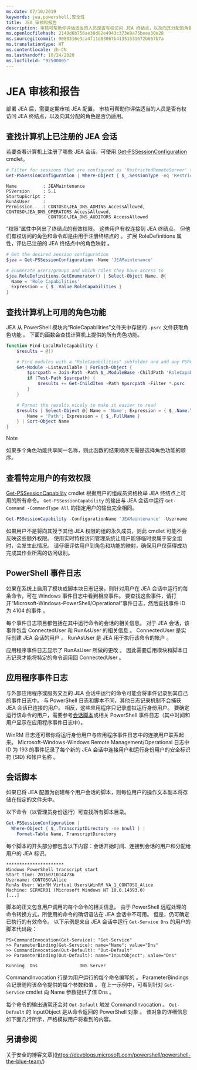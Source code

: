 ```yaml
---
ms.date: 07/10/2019
keywords: jea,powershell,安全性
title: JEA 审核和报告
description: 审核可帮助你评估适当的人员是否有权访问 JEA 终结点，以及向其分配的角色是否仍适用。
ms.openlocfilehash: 2140d6b756ae38d82e4943c373e8a75beea30e28
ms.sourcegitcommit: 9080316e3ca4f11d83067b41351531672b667b7a
ms.translationtype: HT
ms.contentlocale: zh-CN
ms.lasthandoff: 10/24/2020
ms.locfileid: "92500005"
---
```

# <a name="auditing-and-reporting-on-jea"></a>JEA 审核和报告

部署 JEA 后，需要定期审核 JEA 配置。 审核可帮助你评估适当的人员是否有权访问 JEA 终结点，以及向其分配的角色是否仍适用。

## <a name="find-registered-jea-sessions-on-a-machine"></a>查找计算机上已注册的 JEA 会话

若要查看计算机上注册了哪些 JEA 会话，可使用 [Get-PSSessionConfiguration](/powershell/module/microsoft.powershell.core/get-pssessionconfiguration) cmdlet。

```powershell
# Filter for sessions that are configured as 'RestrictedRemoteServer' to find JEA-like session configurations
Get-PSSessionConfiguration | Where-Object { $_.SessionType -eq 'RestrictedRemoteServer' }
```

```Output
Name          : JEAMaintenance
PSVersion     : 5.1
StartupScript :
RunAsUser     :
Permission    : CONTOSO\JEA_DNS_ADMINS AccessAllowed, CONTOSO\JEA_DNS_OPERATORS AccessAllowed,
                CONTOSO\JEA_DNS_AUDITORS AccessAllowed
```

“权限”属性中列出了终结点的有效权限。 这些用户有权连接到 JEA 终结点。 但他们有权访问的角色和命令却是由用于注册终结点的  。 扩展 RoleDefinitions 属性，评估已注册的 JEA 终结点中的角色映射  。

```powershell
# Get the desired session configuration
$jea = Get-PSSessionConfiguration -Name 'JEAMaintenance'

# Enumerate users/groups and which roles they have access to
$jea.RoleDefinitions.GetEnumerator() | Select-Object Name, @{
  Name = 'Role Capabilities'
  Expression = { $_.Value.RoleCapabilities }
}
```

## <a name="find-available-role-capabilities-on-the-machine"></a>查找计算机上可用的角色功能

JEA 从 PowerShell 模块内“RoleCapabilities”文件夹中存储的 `.psrc` 文件获取角色功能  。 下面的函数会查找计算机上提供的所有角色功能。

```powershell
function Find-LocalRoleCapability {
    $results = @()

    # Find modules with a "RoleCapabilities" subfolder and add any PSRC files to the result set
    Get-Module -ListAvailable | ForEach-Object {
        $psrcpath = Join-Path -Path $_.ModuleBase -ChildPath 'RoleCapabilities'
        if (Test-Path $psrcpath) {
            $results += Get-ChildItem -Path $psrcpath -Filter *.psrc
        }
    }

    # Format the results nicely to make it easier to read
    $results | Select-Object @{ Name = 'Name'; Expression = { $_.Name.TrimEnd('.psrc') }}, @{
        Name = 'Path'; Expression = { $_.FullName }
    } | Sort-Object Name
}
```

> [!NOTE]
> 如果多个角色功能共享同一名称，则此函数的结果顺序无需是选择角色功能的顺序。

## <a name="check-effective-rights-for-a-specific-user"></a>查看特定用户的有效权限

[Get-PSSessionCapability](/powershell/module/microsoft.powershell.core/Get-PSSessionCapability) cmdlet 根据用户的组成员资格枚举 JEA 终结点上可用的所有命令。
`Get-PSSessionCapability` 的输出与 JEA 会话中运行 `Get-Command -CommandType All` 的指定用户的输出完全相同。

```powershell
Get-PSSessionCapability -ConfigurationName 'JEAMaintenance' -Username 'CONTOSO\Alice'
```

如果用户不是将向其授予其他 JEA 权限的组的永久成员，则此 cmdlet 可能不会反映这些额外权限。 使用实时特权访问管理系统让用户能够临时隶属于安全组时，会发生此情况。 请仔细评估用户到角色和功能的映射，确保用户仅获得成功完成其作业所需的访问级别。

## <a name="powershell-event-logs"></a>PowerShell 事件日志

如果在系统上启用了模块或脚本块日志记录，则针对用户在 JEA 会话中运行的每条命令，可在 Windows 事件日志中看到相应事件。 要查找这些事件，请打开“Microsoft-Windows-PowerShell/Operational”事件日志，然后查找事件 ID 为 4104 的事件  。

每个事件日志项目都包括在其中运行命令的会话的相关信息。 对于 JEA 会话，该事件包含 ConnectedUser 和 RunAsUser 的相关信息  。 ConnectedUser 是实际创建 JEA 会话的用户  。 RunAsUser 是 JEA 用于执行该命令的帐户  。

应用程序事件日志显示了 RunAsUser 所做的更改  。 因此需要启用模块和脚本日志记录才能将特定的命令调用回 ConnectedUser  。

## <a name="application-event-logs"></a>应用程序事件日志

与外部应用程序或服务交互的 JEA 会话中运行的命令可能会将事件记录到其自己的事件日志中。 与 PowerShell 日志和脚本不同，其他日志记录机制不会捕获 JEA 会话已连接的用户。 相反，这些应用程序只记录虚拟运行身份用户。
要确定运行该命令的用户，需要参考[会话脚本](#session-transcripts)或相关 PowerShell 事件日志（其中时间和用户显示在应用程序事件日志中）。

WinRM 日志还可帮你将运行身份用户与应用程序事件日志中的连接用户联系起来。 Microsoft-Windows-Windows Remote Management/Operational 日志中 ID 为 193 的事件记录了每个新的 JEA 会话中连接用户和运行身份用户的安全标识符 (SID) 和帐户名称  。

## <a name="session-transcripts"></a>会话脚本

如果已将 JEA 配置为创建每个用户会话的脚本，则每位用户的操作文本副本将存储在指定的文件夹中。

以下命令（以管理员身份运行）可查找所有脚本目录。

```powershell
Get-PSSessionConfiguration |
  Where-Object { $_.TranscriptDirectory -ne $null } |
    Format-Table Name, TranscriptDirectory
```

每个脚本的开头部分都包含以下内容：会话开始时间、连接到会话的用户和分配给用户的 JEA 标识。

```
**********************
Windows PowerShell transcript start
Start time: 20160710144736
Username: CONTOSO\Alice
RunAs User: WinRM Virtual Users\WinRM VA_1_CONTOSO_Alice
Machine: SERVER01 (Microsoft Windows NT 10.0.14393.0)
[...]
```

脚本的正文包含用户调用的每个命令的相关信息。 由于 PowerShell 远程处理的命令转换方式，所使用的命令的确切语法在 JEA 会话中不可用。 但是，仍可确定已执行的有效命令。 以下示例是来自 JEA 会话中运行 `Get-Service Dns` 的用户的脚本代码段：

```
PS>CommandInvocation(Get-Service): "Get-Service"
>> ParameterBinding(Get-Service): name="Name"; value="Dns"
>> CommandInvocation(Out-Default): "Out-Default"
>> ParameterBinding(Out-Default): name="InputObject"; value="Dns"

Running  Dns                DNS Server
```

CommandInvocation 行是为用户运行的每个命令编写的  。 ParameterBindings 会记录随附该命令提供的每个参数和值  。 在上一示例中，可看到针对 `Get-Service` cmdlet 向 Name 参数提供了值 Dns  。

每个命令的输出通常还会对 `Out-Default` 触发 CommandInvocation  。 `Out-Default` 的 InputObject 是从命令返回的 PowerShell 对象  。 该对象的详细信息如下面几行所示，严格模拟用户将看到的内容。

## <a name="see-also"></a>另请参阅

 关于安全的博客文章](https://devblogs.microsoft.com/powershell/powershell-the-blue-team/)

